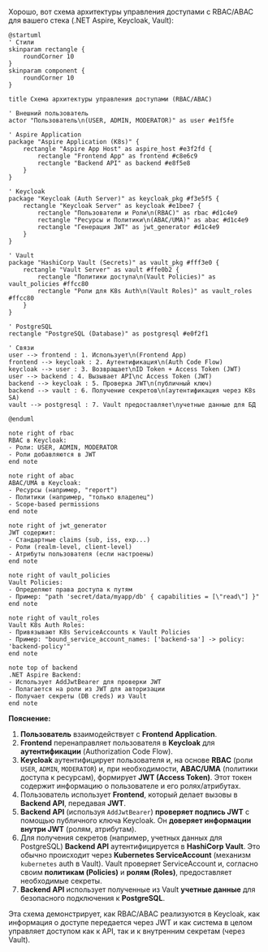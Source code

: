 Хорошо, вот схема архитектуры управления доступами с RBAC/ABAC для вашего стека (.NET Aspire, Keycloak, Vault):

```plantuml
@startuml
' Стили
skinparam rectangle {
    roundCorner 10
}
skinparam component {
    roundCorner 10
}

title Схема архитектуры управления доступами (RBAC/ABAC)

' Внешний пользователь
actor "Пользователь\n(USER, ADMIN, MODERATOR)" as user #e1f5fe

' Aspire Application
package "Aspire Application (K8s)" {
    rectangle "Aspire App Host" as aspire_host #e3f2fd {
        rectangle "Frontend App" as frontend #c8e6c9
        rectangle "Backend API" as backend #e8f5e8
    }
}

' Keycloak
package "Keycloak (Auth Server)" as keycloak_pkg #f3e5f5 {
    rectangle "Keycloak Server" as keycloak #e1bee7 {
        rectangle "Пользователи и Роли\n(RBAC)" as rbac #d1c4e9
        rectangle "Ресурсы и Политики\n(ABAC/UMA)" as abac #d1c4e9
        rectangle "Генерация JWT" as jwt_generator #d1c4e9
    }
}

' Vault
package "HashiCorp Vault (Secrets)" as vault_pkg #fff3e0 {
    rectangle "Vault Server" as vault #ffe0b2 {
        rectangle "Политики доступа\n(Vault Policies)" as vault_policies #ffcc80
        rectangle "Роли для K8s Auth\n(Vault Roles)" as vault_roles #ffcc80
    }
}

' PostgreSQL
rectangle "PostgreSQL (Database)" as postgresql #e0f2f1

' Связи
user --> frontend : 1. Использует\n(Frontend App)
frontend --> keycloak : 2. Аутентификация\n(Auth Code Flow)
keycloak --> user : 3. Возвращает\nID Token + Access Token (JWT)
user --> backend : 4. Вызывает API\nс Access Token (JWT)
backend --> keycloak : 5. Проверка JWT\n(публичный ключ)
backend --> vault : 6. Получение секретов\n(аутентификация через K8s SA)
vault --> postgresql : 7. Vault предоставляет\nучетные данные для БД

@enduml
```

```
note right of rbac
RBAC в Keycloak:
- Роли: USER, ADMIN, MODERATOR
- Роли добавляются в JWT
end note

note right of abac
ABAC/UMA в Keycloak:
- Ресурсы (например, "report")
- Политики (например, "только владелец")
- Scope-based permissions
end note

note right of jwt_generator
JWT содержит:
- Стандартные claims (sub, iss, exp...)
- Роли (realm-level, client-level)
- Атрибуты пользователя (если настроены)
end note

note right of vault_policies
Vault Policies:
- Определяют права доступа к путям
- Пример: "path 'secret/data/myapp/db' { capabilities = [\"read\"] }"
end note

note right of vault_roles
Vault K8s Auth Roles:
- Привязывают K8s ServiceAccounts к Vault Policies
- Пример: "bound_service_account_names: ['backend-sa'] -> policy: 'backend-policy'"
end note

note top of backend
.NET Aspire Backend:
- Использует AddJwtBearer для проверки JWT
- Полагается на роли из JWT для авторизации
- Получает секреты (DB creds) из Vault
end note
```

**Пояснение:**

1.  **Пользователь** взаимодействует с **Frontend Application**.
2.  **Frontend** перенаправляет пользователя в **Keycloak** для **аутентификации** (Authorization Code Flow).
3.  **Keycloak** аутентифицирует пользователя и, на основе **RBAC** (роли `USER`, `ADMIN`, `MODERATOR`) и, при необходимости, **ABAC/UMA** (политики доступа к ресурсам), формирует **JWT (Access Token)**. Этот токен содержит информацию о пользователе и его ролях/атрибутах.
4.  Пользователь использует **Frontend**, который делает вызовы в **Backend API**, передавая **JWT**.
5.  **Backend API** (используя `AddJwtBearer`) **проверяет подпись JWT** с помощью публичного ключа Keycloak. Он **доверяет информации внутри JWT** (ролям, атрибутам).
6.  Для получения секретов (например, учетных данных для PostgreSQL) **Backend API** аутентифицируется в **HashiCorp Vault**. Это обычно происходит через **Kubernetes ServiceAccount** (механизм `kubernetes` auth в Vault). Vault проверяет ServiceAccount и, согласно своим **политикам (Policies)** и **ролям (Roles)**, предоставляет необходимые секреты.
7.  **Backend API** использует полученные из Vault **учетные данные** для безопасного подключения к **PostgreSQL**.

Эта схема демонстрирует, как RBAC/ABAC реализуются в Keycloak, как информация о доступе передается через JWT и как система в целом управляет доступом как к API, так и к внутренним секретам (через Vault).
